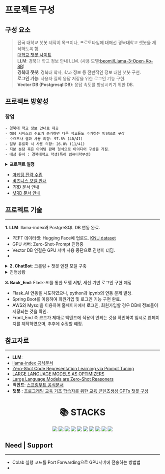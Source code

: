 # 프로젝트 구성   

   
## 구성 요소   
> 전국 대학교 챗봇 제작이 목표이나, 프로토타입에 대해선 경북대학교 챗봇을 제작하도록 함.   
> [대학교 챗봇 사이트](https://dansoeun.github.io/AICOSS/)   
> **LLM**: 경북대 학교 정보 안내 LLM. (사용 모델:[beomi/Llama-3-Open-Ko-8B](https://huggingface.co/beomi/Llama-3-Open-Ko-8B?text=%EB%84%8C+%EB%A9%8D%EC%B2%AD%EC%9D%B4))   
> **경북대 챗봇**: 경북대 학사, 학과 정보 등 전반적인 정보 대한 챗봇 구현.   
> **로그인 기능**: 사용자 질의 응답 저장을 위한 로그인 기능 구현.   
> **Vector DB (Postgresql DB)**: 응답 속도를 향상시키기 위한 DB.   

   
## 프로젝트 방향성   

###  **창업**
```
- 경북대 학교 정보 안내로 제공
- 해당 서비스의 수요가 증가하면 다른 학교들도 추가하는 방향으로 구상
- 수요조사 결과 사용 의향: 97.6% (40/41)
- 일부 유료화 시 사용 의향: 26.8% (11/41)
- 지분 분담 혹은 아이템 판매 형식으로 아이디어 구상을 가짐.
- 대상 유저 : 경북대학교 학생(특히 컴퓨터학부생)
```
<details>
  <summary>
    <b>프로젝트 일정</b>
  </summary>
  
    1. Must Have 기능(M.H.)
    - 로그인, 회원가입
    - 챗봇과 대화하는 UI
  
    2. Should Have 기능(S.H.)
    - 답변 생성하는 기능
    - 사이트를 알려주는 기능

    3. Could Have 기능(S.H.)
    - 답변에 대한 만족도 확인
    - etc
  
  
</details>
    
- [마케팅 전략 수립](https://drive.google.com/file/d/1E-rJd5Q95UxkyQdFHfdx9jGoICQNmp-n/view?usp=sharing)
- [비즈니스 모델 안내](https://drive.google.com/file/d/1eWWlbrqP0N_yit9yIVZ54RBloyCxHIQr/view?usp=sharing)
- [PRD 문서 안내](https://jannet.notion.site/PRD-AIus-83c925effc534ef39530a4b5706a96cd?pvs=4)
- [MRD 문서 안내]()

   
## 프로젝트 기술
---
**1. LLM**: llama-index와 PostgreSQL DB 연동 완료.
- PEFT 데이터셋: Hugging Face에 업로드. [KNU dataset](https://huggingface.co/datasets/Dansoeun/Knu_fine_tun_dataset)
- GPU 서버: Zero-Shot-Prompt 진행중
-  Vector DB 연결은 GPU 서버 사용 중단으로 진행이 더딤.
-  

<details>
   <summary><b>2. ChatBot</b>: 크롤링 + 챗봇 엔진 모델 구축</summary>
> 데이터셋 : AIHUB, KNU dataset   
> [AIHUB - 일반상식](https://aihub.or.kr/aihubdata/data/view.do?currMenu=&topMenu=&aihubDataSe=data&dataSetSn=106)   
> [AIHUB - 용도별 목적 대화 데이터](https://aihub.or.kr/aihubdata/data/view.do?currMenu=&topMenu=&aihubDataSe=data&dataSetSn=544)   
> [AIHUB - 주제별 텍스트 일상 데이터](https://aihub.or.kr/aihubdata/data/view.do?currMenu=&topMenu=&aihubDataSe=data&dataSetSn=543)   

</details>

<details>
   <summary>진행상황</summary>

<b>스크래핑(Chat-Bot Scrapping)</b>
- [x] 학사일정
- [x] 컴퓨터학부 교수진
- [ ] 경북대학교 공지사항
- [ ] 경북대학교 컴퓨터학부 공지사항
- [ ] 경북대학교 연락처

<b>챗봇</b> : Transformer 기반 모델을 구축하고 훈련하는 데 중점을 둠
- [x] 데이터 전처리
- [ ] 딥러닝 기반 모델 개발

</details>


  


**3. Back_End**: Flask-AI를 통한 모델 서빙, 세션 기반 로그인 구현 예정 
- Flask_AI 연동을 시도하였으나, python과 ipynb의 연동 문제 발생.
- Spring Boot를 이용하여 회원가입 및 로그인 기능 구현 완료.
- AWS와 Mysql을 이용하여 홈페이지에서 로그인, 회원가입할 경우 DB에 정보들이 저장되는 것을 확인.
- Front_End 쪽 코드가 제대로 백엔드에 적용이 안되는 것을 확인하여 임시로 웹페이지를 제작하였으며, 추후에 수정할 예정.

   
## 참고자료
---
- **LLM**:
- [llama-index 공식문서](https://www.llamaindex.ai/)
- [Zero-Shot Code Representation Learning via Prompt Tuning](https://arxiv.org/pdf/2404.08947)
- [LARGE LANGUAGE MODELS AS OPTIMIZERS](https://arxiv.org/pdf/2309.03409)
- [Large Language Models are Zero-Shot Reasoners](https://arxiv.org/pdf/2205.11916)
- **백엔드**: [스프링부트 공식문서](https://docs.spring.io/spring-framework/reference/index.html)
- **챗봇** : [프로그래밍 교육 기초 학습자를 위한 교육 콘텐츠생성 GPTs 챗봇 구성](https://www-dbpia-co-kr.libproxy.knu.ac.kr/journal/articleDetail?nodeId=NODE11858670)

<div align="center">
    <h1>📚 STACKS</h1>
</div>
<div align="center">
    <img src="https://img.shields.io/badge/java-007396?style=for-the-badge&logo=java&logoColor=white">
    <img src="https://img.shields.io/badge/python-3776AB?style=for-the-badge&logo=python&logoColor=white">
    <img src="https://img.shields.io/badge/html5-E34F26?style=for-the-badge&logo=html5&logoColor=white">
    <img src="https://img.shields.io/badge/css-1572B6?style=for-the-badge&logo=css3&logoColor=white">
    <img src="https://img.shields.io/badge/javascript-F7DF1E?style=for-the-badge&logo=javascript&logoColor=black">
    <img src="https://img.shields.io/badge/mysql-4479A1?style=for-the-badge&logo=mysql&logoColor=white">
    <img src="https://img.shields.io/badge/springboot-6DB33F?style=for-the-badge&logo=springboot&logoColor=white">
    <img src="https://img.shields.io/badge/flask-000000?style=for-the-badge&logo=flask&logoColor=white">
    <img src="https://img.shields.io/badge/github-181717?style=for-the-badge&logo=github&logoColor=white">
    <img src="https://img.shields.io/badge/git-F05032?style=for-the-badge&logo=git&logoColor=white">
</div>


   
## Need | Support
-----
- Colab 실행 코드를 Port Forwarding으로 GPU서버에 전송하는 방법법
- 
